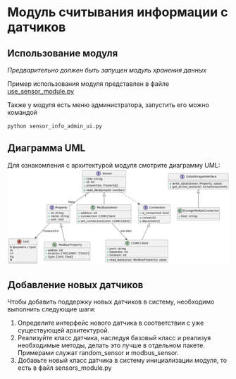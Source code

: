 # Модуль считывания информации с датчиков
## Использование модуля
_Предварительно должен быть запущен модуль хранения данных_

Пример использования модуля представлен в файле [use_sensor_module.py](examples/use_sensor_module.py)

Также у модуля есть меню администратора, запустить его можно командой  

```bash
python sensor_info_admin_ui.py
```

## Диаграмма UML
Для ознакомления с архитектурой модуля смотрите диаграмму UML:
![UML Диаграмма модуля](docs/uml_sensors_module.png)

## Добавление новых датчиков
Чтобы добавить поддержку новых датчиков в систему, необходимо выполнить следующие шаги:
1. Определите интерфейс нового датчика в соответствии с уже существующей архитектурой.
2. Реализуйте класс датчика, наследуя базовый класс и реализуя необходимые методы, делать это
лучше в отдельном пакете. Примерами служат random_sensor и modbus_sensor.
3. Добавьте новый класс датчика в систему инициализации модуля, то есть в файл sensors_module.py
